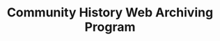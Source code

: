 ---
abstract: null
creators:
- Lori Donova
date: null
document_url: https://services.phaidra.univie.ac.at/api/object/o:1424694/download
grand_parent: iPRES
institutions:
- Web Archiving & Data Services,Internet Archive
keywords: []
landing_page_url: https://phaidra.univie.ac.at/o:1424694
language: eng
layout: publication
license: All rights reserved
notes_url: null
parent: iPRES 2021
publication_type: lightning talk
size: 30447
slides_url: null
source_name: iPRES
stream_url: null
title: Community History Web Archiving Program
year: 2021
---